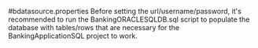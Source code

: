 #bdatasource.properties
Before setting the url/username/password,
it's recommended to run the BankingORACLESQLDB.sql script to populate the database with tables/rows that are necessary for the BankingApplicationSQL project to work.
